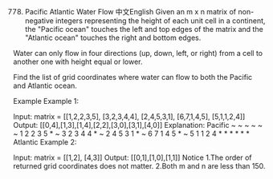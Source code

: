 778. Pacific Atlantic Water Flow
中文English
Given an m x n matrix of non-negative integers representing the height of each unit cell in a continent, the "Pacific ocean" touches the left and top edges of the matrix and the "Atlantic ocean" touches the right and bottom edges.

Water can only flow in four directions (up, down, left, or right) from a cell to another one with height equal or lower.

Find the list of grid coordinates where water can flow to both the Pacific and Atlantic ocean.

Example
Example 1:

Input:
matrix = 
[[1,2,2,3,5],
[3,2,3,4,4],
[2,4,5,3,1],
[6,7,1,4,5],
[5,1,1,2,4]]
Output:
[[0,4],[1,3],[1,4],[2,2],[3,0],[3,1],[4,0]]
Explanation:
Pacific ~ ~ ~ ~ ~
      ~ 1 2 2 3 5 *
      ~ 3 2 3 4 4 *
      ~ 2 4 5 3 1 *
      ~ 6 7 1 4 5 *
      ~ 5 1 1 2 4 *
        * * * * * Atlantic
Example 2:

Input:
matrix =
[[1,2],
[4,3]]
Output:
[[0,1],[1,0],[1,1]]
Notice
1.The order of returned grid coordinates does not matter.
2.Both m and n are less than 150.

